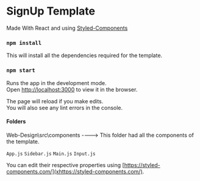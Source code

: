 # SignUp Template

Made With React and using [Styled-Components](https://github.com/styled-components/styled-components)

### `npm install`

This will install all the dependencies required for the template.

### `npm start`

Runs the app in the development mode.\
Open [http://localhost:3000](http://localhost:3000) to view it in the browser.

The page will reload if you make edits.\
You will also see any lint errors in the console.

#### Folders

Web-Design\src\components ----> This folder had all the components of the template.

`App.js`
`Sidebar.js`
`Main.js`
`Input.js`

You can edit their respective properties using [https://styled-components.com/](xhttps://styled-components.com/).





